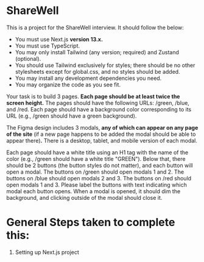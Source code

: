 # ShareWell

This is a project for the ShareWell interview. It should follow the below:

- You must use Next.js **version 13.x.**
- You must use TypeScript.
- You may only install Tailwind (any version; required) and Zustand (optional).
- You should use Tailwind exclusively for styles; there should be no other stylesheets except for global.css, and no styles should be added.
- You may install any development dependencies you need.
- You may organize the code as you see fit.

Your task is to build 3 pages. **Each page should be at least twice the screen height.** The pages should have the following URLs: /green, /blue, and /red. Each page should have a background color corresponding to its URL (e.g., /green should have a green background). 

The Figma design includes 3 modals, **any of which can appear on any page of the site** (if a new page happens to be added the modal should be able to appear there)**.** There is a desktop, tablet, and mobile version of each modal. 

Each page should have a white title using an H1 tag with the name of the color (e.g., /green should have a white title "GREEN"). Below that, there should be 2 buttons (the button styles do not matter), and each button will open a modal. The buttons on /green should open modals 1 and 2. The buttons on /blue should open modals 2 and 3. The buttons on /red should open modals 1 and 3. Please label the buttons with text indicating which modal each button opens. When a modal is opened, it should dim the background, and clicking outside of the modal should close it.

# General Steps taken to complete this:

1. Setting up Next.js project